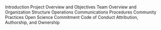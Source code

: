 
Introduction
Project Overview and Objectives
Team Overview and Organization Structure
Operations
Communications
Procedures
Community Practices
Open Science Commitment
Code of Conduct
Attribution, Authorship, and Ownership
